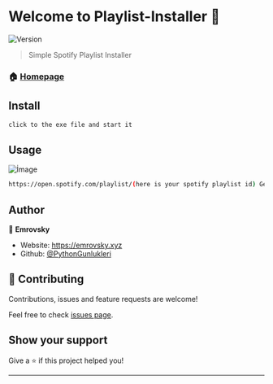 # Welcome to Playlist-Installer 👋
![Version](https://img.shields.io/badge/version-0.1-blue.svg?cacheSeconds=2592000)

> Simple Spotify Playlist Installer

### 🏠 [Homepage](https://github.com/PythonGunlukleri/Playlist-Installer)

## Install

```sh
click to the exe file and start it
```

## Usage

![İmage](https://i.imgur.com/ryqlvtq.png)

```sh
https://open.spotify.com/playlist/(here is your spotify playlist id) Get the spotify playlist id and paste it into the program!
```

## Author

👤 **Emrovsky**

* Website: https://emrovsky.xyz
* Github: [@PythonGunlukleri](https://github.com/PythonGunlukleri)

## 🤝 Contributing

Contributions, issues and feature requests are welcome!

Feel free to check [issues page](https://github.com/PythonGunlukleri/Playlist-Installer/issues). 

## Show your support

Give a ⭐️ if this project helped you!


***
